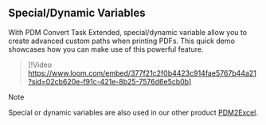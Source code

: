 ## Special/Dynamic Variables

With PDM Convert Task Extended, special/dynamic variable allow you to create advanced custom paths when printing PDFs. This quick demo showcases how you can make use of this powerful feature.

>[!Video https://www.loom.com/embed/377f21c2f0b4423c914fae5767b44a21?sid=02cb620e-f91c-421e-8b25-7576d6e5cb0b]


>[!Note]
> Special or dynamic variables are also used in our other product [PDM2Excel](../src/pdm2excel.html).